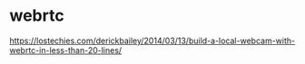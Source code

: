 # webrtc

https://lostechies.com/derickbailey/2014/03/13/build-a-local-webcam-with-webrtc-in-less-than-20-lines/
